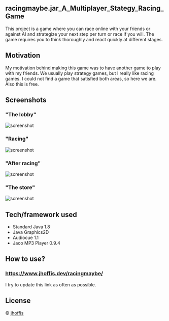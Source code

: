 ## racingmaybe.jar_A_Multiplayer_Stategy_Racing_Game
This project is a game where you can race online with your friends or against AI and strategize your next step per turn or race if you will.
The game requires you to think thoroughly and react quickly at different stages.

## Motivation
My motivation behind making this game was to have another game to play with my friends. We usually play strategy games,
but I really like racing games. I could not find a game that satisfied both areas, so here we are. Also this is free.

## Screenshots
### "The lobby"
![screenshot](https://i.imgur.com/7tn15o8.png)
### "Racing"
![screenshot](https://i.imgur.com/JPecje6.png)
### "After racing"
![screenshot](https://i.imgur.com/WosjQ5V.png)
### "The store"
![screenshot](https://i.imgur.com/YbR9kbD.png)

## Tech/framework used
- Standard Java 1.8
- Java Graphics2D
- Audiocue  1.1
- Jaco MP3 Player 0.9.4

## How to use?
### https://www.jhoffis.dev/racingmaybe/
I try to update this link as often as possible.

## License
© [jhoffis]()
